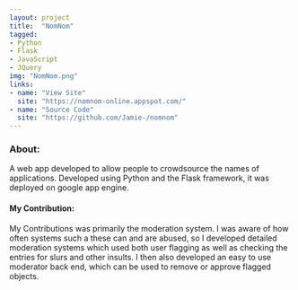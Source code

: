 ```yaml
---
layout: project
title:  "NomNom"
tagged:
- Python
- Flask
- JavaScript
- JQuery
img: "NomNom.png"
links:
- name: "View Site"
  site: "https://nomnom-online.appspot.com/"
- name: "Source Code"
  site: "https://github.com/Jamie-/nomnom"
---
```

### About:

A web app developed to allow people to crowdsource the names of applications. Developed using Python and the Flask framework, it was deployed on google app engine.

#### My Contribution:

My Contributions was primarily the moderation system. I was aware of how often systems such a these can and are abused, so I developed detailed moderation systems which used both user flagging as well as checking the entries for slurs and other insults. I then also developed an easy to use moderator back end, which can be used to remove or approve flagged objects.